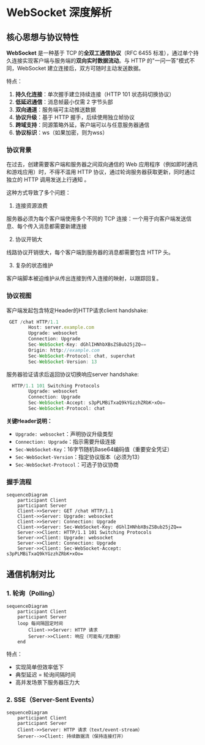# WebSocket 深度解析

## 核心思想与协议特性

**WebSocket** 是一种基于 TCP 的**全双工通信协议**（RFC 6455 标准），通过单个持久连接实现客户端与服务端的**双向实时数据流动**。与 HTTP 的"一问一答"模式不同，WebSocket 建立连接后，双方可随时主动发送数据。

特点：
1. **持久化连接**：单次握手建立持续连接（HTTP 101 状态码切换协议）
2. **低延迟通信**：消息帧最小仅需 2 字节头部
3. **双向通道**：服务端可主动推送数据
4. **协议升级**：基于 HTTP 握手，后续使用独立帧协议
5. **跨域支持**：同源策略外延，客户端可以与任意服务器通信
6. **协议标识**：ws（如果加密，则为wss）

### 协议背景

在过去，创建需要客户端和服务器之间双向通信的 Web 应用程序（例如即时通讯和游戏应用）时，不得不滥用 HTTP 协议，通过轮询服务器获取更新，同时通过独立的 HTTP 调用发送上行通知 。

这种方式导致了多个问题：

1. 连接资源浪费

服务器必须为每个客户端使用多个不同的 TCP 连接：一个用于向客户端发送信息、每个传入消息都需要新建连接

2. 协议开销大

线路协议开销很大，每个客户端到服务器的消息都需要包含 HTTP 头。

3. 复杂的状态维护

客户端脚本被迫维护从传出连接到传入连接的映射，以跟踪回复。


### 协议视图

客户端发起包含特定Header的HTTP请求client handshake:
```js
 GET /chat HTTP/1.1
        Host: server.example.com
        Upgrade: websocket
        Connection: Upgrade
        Sec-WebSocket-Key: dGhlIHNhbXBsZSBub25jZQ==
        Origin: http://example.com
        Sec-WebSocket-Protocol: chat, superchat
        Sec-WebSocket-Version: 13
```

服务器验证请求后返回协议切换响应server handshake:
```js
  HTTP/1.1 101 Switching Protocols
        Upgrade: websocket
        Connection: Upgrade
        Sec-WebSocket-Accept: s3pPLMBiTxaQ9kYGzzhZRbK+xOo=
        Sec-WebSocket-Protocol: chat
```
**关键Header说明：**
 - `Upgrade: websocket`：声明协议升级类型
 - `Connection: Upgrade`：指示需要升级连接
 - `Sec-WebSocket-Key`：16字节随机Base64编码值（重要安全凭证）
 - `Sec-WebSocket-Version`：指定协议版本（必须为13）
 - `Sec-WebSocket-Protocol`：可选子协议协商

### 握手流程

```mermaid
sequenceDiagram
    participant Client
    participant Server
    Client->>Server: GET /chat HTTP/1.1
    Client->>Server: Upgrade: websocket
    Client->>Server: Connection: Upgrade
    Client->>Server: Sec-WebSocket-Key: dGhlIHNhbXBsZSBub25jZQ==
    Server->>Client: HTTP/1.1 101 Switching Protocols
    Server->>Client: Upgrade: websocket
    Server->>Client: Connection: Upgrade
    Server->>Client: Sec-WebSocket-Accept: s3pPLMBiTxaQ9kYGzzhZRbK+xOo=
```

## 通信机制对比

### 1. 轮询（Polling）
```mermaid
sequenceDiagram
    participant Client
    participant Server
    loop 每间隔固定时间
        Client->>Server: HTTP 请求
        Server->>Client: 响应（可能有/无数据）
    end
```
特点：

 - 实现简单但效率低下
 - 典型延迟 = 轮询间隔时间
 - 高并发场景下服务器压力大

### 2. SSE（Server-Sent Events）

```mermaid
sequenceDiagram
    participant Client
    participant Server
    Client->>Server: HTTP 请求（text/event-stream）
    Server-->>Client: 持续数据流（保持连接打开）
```